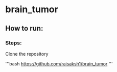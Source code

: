 # brain_tumor

## How to run:

### Steps:
Clone the repository

'''bash
https://github.com/raisaksh1/brain_tumor
'''